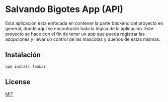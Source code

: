 # Salvando Bigotes App (API)

Esta aplicación esta enfocada en contener la parte backend del proyecto en general, donde aquí se encontrarán toda la lógica de la aplicación. Este proyecto se hace con el fin de tener un app que pueda registrar las adopciones y llevar un control de las mascotas y dueños de estas mismas.

## Instalación

```
npm install foobar
```

## License

[MIT](https://choosealicense.com/licenses/mit/)
